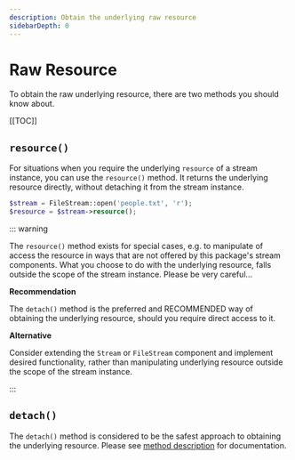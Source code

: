 ```yaml
---
description: Obtain the underlying raw resource
sidebarDepth: 0
---
```


# Raw Resource

To obtain the raw underlying resource, there are two methods you should know about.

[[TOC]]

## `resource()`

For situations when you require the underlying `resource` of a stream instance, you can use the `resource()` method.
It returns the underlying resource directly, without detaching it from the stream instance.

```php
$stream = FileStream::open('people.txt', 'r');
$resource = $stream->resource();
```

::: warning

The `resource()` method exists for special cases, e.g. to manipulate of access the resource in ways that are not offered by this package's stream components.
What you choose to do with the underlying resource, falls outside the scope of the stream instance.
Please be very careful...

**Recommendation**

The `detach()` method is the preferred and RECOMMENDED way of obtaining the underlying resource, should you require direct access to it.

**Alternative**

Consider extending the `Stream` or `FileStream` component and implement desired functionality, rather than manipulating underlying resource outside the scope of the stream instance.

:::

## `detach()`

The `detach()` method is considered to be the safest approach to obtaining the underlying resource.
Please see [method description](./open-close.md#detaching-resource) for documentation.
